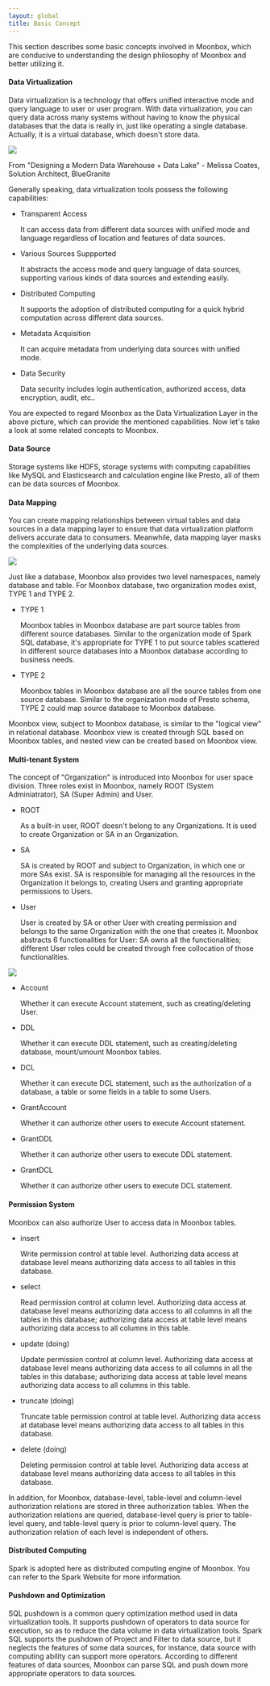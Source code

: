 ```yaml
---
layout: global
title: Basic Concept
---
```


This section describes some basic concepts involved in Moonbox, which are conducive to understanding the design philosophy of Moonbox and better utilizing it.


#### Data Virtualization

Data virtualization is a technology that offers unified interactive mode and query language to user or user program. With data virtualization, you can query data across many systems without having to know the physical databases that the data is really in, just like operating a single database. Actually, it is a virtual database, which doesn't store data.

![](https://raw.githubusercontent.com/edp963/moonbox/master/docs/img/data-virtualization.jpg)

From "Designing a Modern Data Warehouse + Data Lake" - Melissa Coates, Solution Architect, BlueGranite



Generally speaking, data virtualization tools possess the following capabilities:  
- Transparent Access

    It can access data from different data sources with unified mode and language regardless of location and features of data sources.  
- Various Sources Suppported

    It abstracts the access mode and query language of data sources, supporting various kinds of data sources and extending easily.  
- Distributed Computing 

    It supports the adoption of distributed computing for a quick hybrid computation across different data sources.
- Metadata Acquisition  

    It can acquire metadata from underlying data sources with unified mode.  
- Data Security

    Data security includes login authentication, authorized access, data encryption, audit, etc..   

You are expected to regard Moonbox as the Data Virtualization Layer in the above picture, which can provide the mentioned capabilities. Now let's take a look at some related concepts to Moonbox.  


#### Data Source

Storage systems like HDFS, storage systems with computing capabilities like MySQL and Elasticsearch and calculation engine like Presto, all of them can be data sources of Moonbox.  


#### Data Mapping  

   You can create mapping relationships between virtual tables and data sources in a data mapping layer to ensure that  data virtualization platform delivers accurate data to consumers. Meanwhile, data mapping layer masks the complexities of the underlying data sources.
   
   ![](https://raw.githubusercontent.com/edp963/moonbox/master/docs/img/guide-concept-datamapping-en.png)

Just like a database, Moonbox also provides two level namespaces, namely database and table. For Moonbox database, two organization modes exist, TYPE 1 and TYPE 2.

- TYPE 1

    Moonbox tables in Moonbox database are part source tables from different source databases. Similar to the organization mode of Spark SQL database, it's appropriate for TYPE 1 to put source tables scattered in different source databases into a Moonbox database according to business needs. 
- TYPE 2

    Moonbox tables in Moonbox database are all the source tables from one source database. Similar to the organization mode of Presto schema, TYPE 2 could map source database to Moonbox database.  

Moonbox view, subject to Moonbox database, is similar to the "logical view" in relational database. Moonbox view is created through SQL based on Moonbox tables, and nested view can be created based on Moonbox view. 


#### Multi-tenant System

The concept of "Organization" is introduced into Moonbox for user space division. Three roles exist in Moonbox, namely ROOT (System Adminiatrator), SA (Super Admin) and User.  

- ROOT

    As a built-in user, ROOT doesn't belong to any Organizations. It is used to create Organization or SA in an Organization.  
- SA  

    SA is created by ROOT and subject to Organization, in which one or more SAs exist. SA is responsible for managing all the resources in the Organization it belongs to, creating Users and granting appropriate permissions to Users.  
- User

    User is created by SA or other User with creating permission and belongs to the same Organization with the one that creates it. Moonbox abstracts 6 functionalities for User: SA owns all the functionalities; different User roles could be created through free collocation of those functionalities.  

![](https://raw.githubusercontent.com/edp963/moonbox/master/docs/img/guide-concept-users.png)

  - Account

    Whether it can execute Account statement, such as creating/deleting User.  
  - DDL

    Whether it can execute DDL statement, such as creating/deleting database, mount/umount Moonbox tables.  
  - DCL

    Whether it can execute DCL statement, such as the authorization of a database, a table or some fields in a table to some Users.  

  - GrantAccount

    Whether it can authorize other users to execute Account statement.  
  - GrantDDL

    Whether it can authorize other users to execute DDL statement.  
  - GrantDCL

    Whether it can authorize other users to execute DCL statement.  


#### Permission System  

Moonbox can also authorize User to access data in Moonbox tables.

- insert

    Write permission control at table level. Authorizing data access at database level means authorizing data access to all tables in this database.  

- select

    Read permission control at column level. Authorizing data access at database level means authorizing data access to all columns in all the tables in this database; authorizing data access at table level means authorizing data access to all columns in this table.  

- update (doing)

    Update permission control at column level. Authorizing data access at database level means authorizing data access to all columns in all the tables in this database; authorizing data access at table level means authorizing data access to all columns in this table.  

- truncate (doing)

    Truncate table permission control at table level. Authorizing data access at database level means authorizing data access to all tables in this database.  
- delete (doing)

    Deleting permission control at table level. Authorizing data access at database level means authorizing data access to all tables in this database.

In addition, for Moonbox, database-level, table-level and column-level authorization relations are stored in three authorization tables. When the authorization relations are queried, database-level query is prior to table-level query, and table-level query is prior to column-level query. The authorization relation of each level is independent of others.


#### Distributed Computing

Spark is adopted here as distributed computing engine of Moonbox. You can refer to the Spark Website for more information.


#### Pushdown and Optimization

SQL pushdown is a common query optimization method used in data virtualization tools. It supports pushdown of operators to data source for execution, so as to reduce the data volume in data virtualization tools. Spark SQL supports the pushdown of Project and Filter to data source, but it neglects the features of some data sources, for instance, data source with computing ability can support more operators. According to different features of data sources, Moonbox can parse SQL and push down more appropriate operators to data sources.  
